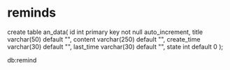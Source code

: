 # reminds
create table an_data(
	id int primary key not null auto_increment,
	title varchar(50) default "",
	content varchar(250) default "",
	create_time varchar(30) default "",
	last_time varchar(30) default "",
	state int default 0
);

db:remind